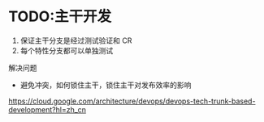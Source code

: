 # TODO:主干开发

1. 保证主干分支是经过测试验证和 CR
2. 每个特性分支都可以单独测试

解决问题

- 避免冲突，如何锁住主干，锁住主干对发布效率的影响

https://cloud.google.com/architecture/devops/devops-tech-trunk-based-development?hl=zh_cn
